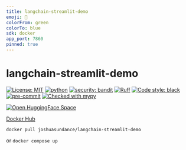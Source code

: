 ```yaml
---
title: langchain-streamlit-demo
emoji: 🦜
colorFrom: green
colorTo: blue
sdk: docker
app_port: 7860
pinned: true
---
```


# langchain-streamlit-demo

[![License: MIT](https://img.shields.io/badge/License-MIT-yellow.svg)](https://opensource.org/licenses/MIT)
[![python](https://img.shields.io/badge/Python-3.11-3776AB.svg?style=flat&logo=python&logoColor=white)](https://www.python.org)
[![security: bandit](https://img.shields.io/badge/security-bandit-yellow.svg)](https://github.com/PyCQA/bandit)
[![Ruff](https://img.shields.io/endpoint?url=https://raw.githubusercontent.com/charliermarsh/ruff/main/assets/badge/v1.json)](https://github.com/charliermarsh/ruff)
[![Code style: black](https://img.shields.io/badge/code%20style-black-000000.svg)](https://github.com/psf/black)
[![pre-commit](https://img.shields.io/badge/pre--commit-enabled-brightgreen?logo=pre-commit&logoColor=white)](https://github.com/pre-commit/pre-commit)
[![Checked with mypy](http://www.mypy-lang.org/static/mypy_badge.svg)](http://mypy-lang.org/)


[![Open HuggingFace Space](https://huggingface.co/datasets/huggingface/badges/blob/main/open-in-hf-spaces-xl.svg)](https://huggingface.co/spaces/joshuasundance/langchain-streamlit-demo)

[Docker Hub](https://hub.docker.com/r/joshuasundance/langchain-streamlit-demo)

`docker pull joshuasundance/langchain-streamlit-demo`

or `docker compose up`
